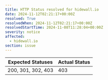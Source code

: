 ```yaml
---
title: HTTP Status resolved for hidewall.io
date: 2024-11-12T02:21:17+00:00Z
resolved: True
resolvedWhen: 2024-11-12T02:21:17+00:00Z
resolvedStartTime: 2024-11-08T11:28:04+00:00Z
severity: notice
affected:
  - hidewall.io
section: issue
---
```


| Expected Statuses | Actual Status  |
|-------------------|----------------|
| 200, 301, 302, 403 | 403 |
